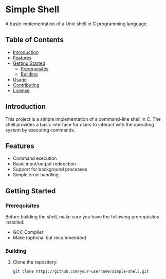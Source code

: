 # Simple Shell

A basic implementation of a Unix shell in C programming language.

## Table of Contents

- [Introduction](#introduction)
- [Features](#features)
- [Getting Started](#getting-started)
  - [Prerequisites](#prerequisites)
  - [Building](#building)
- [Usage](#usage)
- [Contributing](#contributing)
- [License](#license)

## Introduction

This project is a simple implementation of a command-line shell in C. The shell provides a basic interface for users to interact with the operating system by executing commands.

## Features

- Command execution
- Basic input/output redirection
- Support for background processes
- Simple error handling

## Getting Started

### Prerequisites

Before building the shell, make sure you have the following prerequisites installed:

- GCC Compiler
- Make (optional but recommended)

### Building

1. Clone the repository:

   ```bash
   git clone https://github.com/your-username/simple-shell.git

